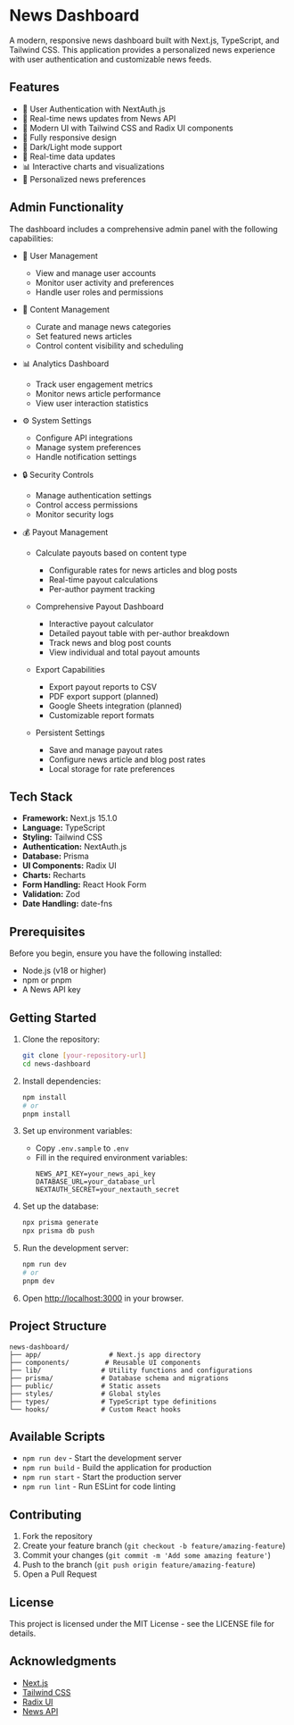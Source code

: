 # News Dashboard

A modern, responsive news dashboard built with Next.js, TypeScript, and Tailwind CSS. This application provides a personalized news experience with user authentication and customizable news feeds.

## Features

- 🔐 User Authentication with NextAuth.js
- 📰 Real-time news updates from News API
- 🎨 Modern UI with Tailwind CSS and Radix UI components
- 📱 Fully responsive design
- 🌙 Dark/Light mode support
- 🔄 Real-time data updates
- 📊 Interactive charts and visualizations
- 🎯 Personalized news preferences

## Admin Functionality

The dashboard includes a comprehensive admin panel with the following capabilities:

- 👥 User Management

  - View and manage user accounts
  - Monitor user activity and preferences
  - Handle user roles and permissions

- 📰 Content Management

  - Curate and manage news categories
  - Set featured news articles
  - Control content visibility and scheduling

- 📊 Analytics Dashboard

  - Track user engagement metrics
  - Monitor news article performance
  - View user interaction statistics

- ⚙️ System Settings

  - Configure API integrations
  - Manage system preferences
  - Handle notification settings

- 🔒 Security Controls

  - Manage authentication settings
  - Control access permissions
  - Monitor security logs

- 💰 Payout Management

  - Calculate payouts based on content type

    - Configurable rates for news articles and blog posts
    - Real-time payout calculations
    - Per-author payment tracking

  - Comprehensive Payout Dashboard

    - Interactive payout calculator
    - Detailed payout table with per-author breakdown
    - Track news and blog post counts
    - View individual and total payout amounts

  - Export Capabilities

    - Export payout reports to CSV
    - PDF export support (planned)
    - Google Sheets integration (planned)
    - Customizable report formats

  - Persistent Settings
    - Save and manage payout rates
    - Configure news article and blog post rates
    - Local storage for rate preferences

## Tech Stack

- **Framework:** Next.js 15.1.0
- **Language:** TypeScript
- **Styling:** Tailwind CSS
- **Authentication:** NextAuth.js
- **Database:** Prisma
- **UI Components:** Radix UI
- **Charts:** Recharts
- **Form Handling:** React Hook Form
- **Validation:** Zod
- **Date Handling:** date-fns

## Prerequisites

Before you begin, ensure you have the following installed:

- Node.js (v18 or higher)
- npm or pnpm
- A News API key

## Getting Started

1. Clone the repository:

   ```bash
   git clone [your-repository-url]
   cd news-dashboard
   ```

2. Install dependencies:

   ```bash
   npm install
   # or
   pnpm install
   ```

3. Set up environment variables:

   - Copy `.env.sample` to `.env`
   - Fill in the required environment variables:
     ```
     NEWS_API_KEY=your_news_api_key
     DATABASE_URL=your_database_url
     NEXTAUTH_SECRET=your_nextauth_secret
     ```

4. Set up the database:

   ```bash
   npx prisma generate
   npx prisma db push
   ```

5. Run the development server:

   ```bash
   npm run dev
   # or
   pnpm dev
   ```

6. Open [http://localhost:3000](http://localhost:3000) in your browser.

## Project Structure

```
news-dashboard/
├── app/                 # Next.js app directory
├── components/         # Reusable UI components
├── lib/               # Utility functions and configurations
├── prisma/            # Database schema and migrations
├── public/            # Static assets
├── styles/            # Global styles
├── types/             # TypeScript type definitions
└── hooks/             # Custom React hooks
```

## Available Scripts

- `npm run dev` - Start the development server
- `npm run build` - Build the application for production
- `npm run start` - Start the production server
- `npm run lint` - Run ESLint for code linting

## Contributing

1. Fork the repository
2. Create your feature branch (`git checkout -b feature/amazing-feature`)
3. Commit your changes (`git commit -m 'Add some amazing feature'`)
4. Push to the branch (`git push origin feature/amazing-feature`)
5. Open a Pull Request

## License

This project is licensed under the MIT License - see the LICENSE file for details.

## Acknowledgments

- [Next.js](https://nextjs.org/)
- [Tailwind CSS](https://tailwindcss.com/)
- [Radix UI](https://www.radix-ui.com/)
- [News API](https://newsapi.org/)
